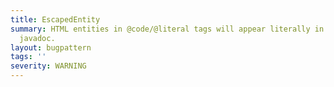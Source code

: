```yaml
---
title: EscapedEntity
summary: HTML entities in @code/@literal tags will appear literally in the rendered
  javadoc.
layout: bugpattern
tags: ''
severity: WARNING
---
```


<!--
*** AUTO-GENERATED, DO NOT MODIFY ***
To make changes, edit the @BugPattern annotation or the explanation in docs/bugpattern.
-->



